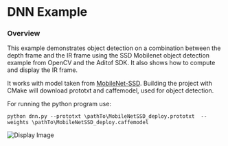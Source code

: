 # DNN Example

### Overview
This example  demonstrates object detection on a combination between the depth frame and the IR frame using the SSD Mobilenet object detection example from OpenCV and the Aditof SDK. It also shows how to compute and display the IR frame.

It works with model taken from [MobileNet-SSD](https://github.com/chuanqi305/MobileNet-SSD/). 
Building the project with CMake will download prototxt and caffemodel, used for object detection. 

For running the python program use:
```console
python dnn.py --prototxt \pathTo\MobileNetSSD_deploy.prototxt  --weights \pathTo\MobileNetSSD_deploy.caffemodel
```

![Display Image](https://github.com/analogdevicesinc/aditof-sdk-rework/blob/master/doc/img/dnn_python.PNG) 
